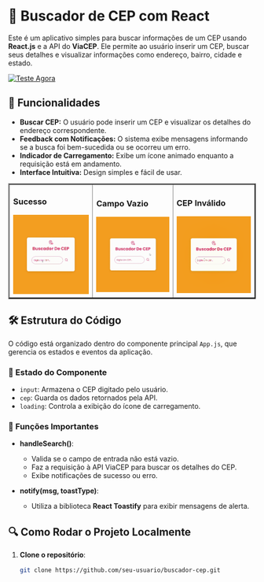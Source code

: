 # 📍 Buscador de CEP com React

Este é um aplicativo simples para buscar informações de um CEP usando **React.js** e a API do **ViaCEP**. Ele permite ao usuário inserir um CEP, buscar seus detalhes e visualizar informações como endereço, bairro, cidade e estado.


[![Teste Agora](https://i.imgur.com/NjMHH9O.png)](https://buscador-de-cep-alicessena.vercel.app/)

## 🚀 Funcionalidades


- **Buscar CEP:** O usuário pode inserir um CEP e visualizar os detalhes do endereço correspondente.
- **Feedback com Notificações:** O sistema exibe mensagens informando se a busca foi bem-sucedida ou se ocorreu um erro.
- **Indicador de Carregamento:** Exibe um ícone animado enquanto a requisição está em andamento.
- **Interface Intuitiva:** Design simples e fácil de usar.

<table border="2">
  <tr>
    <td>
        <h3>Sucesso</h3>
        <a href=""><img src="./src/assets/sucesso.gif" width="250px"></a>
    </td>
      <td>
        <h3> Campo Vazio </h3>
        <a href=""><img src="./src/assets/warning.gif" width="250px"></a>
    </td>
    <td>
      <h3> CEP Inválido </h3>
      <a href=""><img src="./src/assets/error.gif" width="250px" ></a>
    </td>
  </tr>

  </table>

## 🛠️ Estrutura do Código

O código está organizado dentro do componente principal `App.js`, que gerencia os estados e eventos da aplicação.

### 📌 Estado do Componente

- `input`: Armazena o CEP digitado pelo usuário.
- `cep`: Guarda os dados retornados pela API.
- `loading`: Controla a exibição do ícone de carregamento.

### 📌 Funções Importantes

- **handleSearch()**:  
  - Valida se o campo de entrada não está vazio.
  - Faz a requisição à API ViaCEP para buscar os detalhes do CEP.
  - Exibe notificações de sucesso ou erro.

- **notify(msg, toastType)**:  
  - Utiliza a biblioteca **React Toastify** para exibir mensagens de alerta.

## 🔍 Como Rodar o Projeto Localmente

1. **Clone o repositório**:
   ```bash
   git clone https://github.com/seu-usuario/buscador-cep.git
